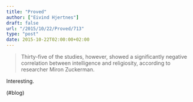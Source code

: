 ```yaml
---
title: "Proved"
author: ["Eivind Hjertnes"]
draft: false
url: "/2015/10/22/Proved/713"
type: "post"
date: 2015-10-22T02:00:00+02:00
---
```


> Thirty-five of the studies, however, showed a significantly negative
> correlation between intelligence and religiosity, according to
> researcher Miron Zuckerman.

Interesting.

(#blog)
